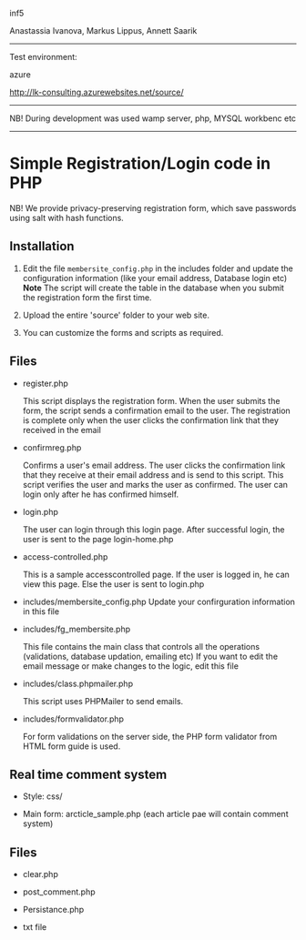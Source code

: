 inf5

Anastassia Ivanova, Markus Lippus, Annett Saarik

---------------------------------------------------------------------------------------------------------------------

Test environment:

azure

http://lk-consulting.azurewebsites.net/source/

---------------------------------------------------------------------------------------------------------------------

NB!  During development was used wamp server, php, MYSQL workbenc etc

---------------------------------------------------------------------------------------------------------------------


# Simple Registration/Login code in PHP

NB! We provide privacy-preserving registration form, which save passwords using salt with hash functions.

## Installation

1. Edit the file `membersite_config.php` in the includes folder and update the configuration information (like your email address, Database login etc)
    **Note**
    The script will create the table in the database when you submit the registration form the first time. 

2. Upload the entire 'source' folder  to your web site. 
    
3. You can customize the forms and scripts as required.




## Files

* register.php 

    This script displays the registration form. When the user submits the form,
the script sends a confirmation email to the user. The registration is complete only when
the user clicks the confirmation link that they received in the email

* confirmreg.php

    Confirms a user's email address. The user clicks the confirmation link that they receive at their email address and is send to this script. This script verifies the user and  marks the user as confirmed. The user can login only after he has confirmed himself.

* login.php

    The user can login through this login page. After successful login, the user is sent to the page login-home.php
    
* access-controlled.php

    This is a sample accesscontrolled page. If the user is logged in, he can view this page. Else the user is 
sent to login.php
    
* includes/membersite_config.php
    Update your confirguration information in this file
    
* includes/fg_membersite.php

    This file contains the main class that controls all the operations (validations, database updation, emailing etc)
If you want to edit the email message or make changes to the logic, edit this file
    
* includes/class.phpmailer.php

    This script uses PHPMailer to send emails. 
    
* includes/formvalidator.php    

    For form validations on the server side, the PHP form validator from HTML form guide is used.
    
## Real time comment system

* Style: css/

* Main form: arcticle_sample.php (each article pae will contain comment system)

## Files

* clear.php

* post_comment.php

* Persistance.php

* txt file


